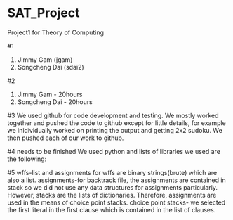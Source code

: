 # SAT_Project
Project1 for Theory of Computing 

#1
1. Jimmy Gam (jgam)
2. Songcheng Dai (sdai2)

#2
1. Jimmy Gam - 20hours
2. Songcheng Dai - 20hours

#3
We used github for code development and testing. We mostly worked together and pushed the code to github except for little details, for example we inidividually worked on printing the output and getting 2x2 sudoku. We then pushed each of our work to github.

#4 needs to be finished
We used python and lists of libraries we used are the following:

#5
wffs-list and assignments for wffs are binary strings(brute) which are also a list.
assignments-for backtrack file, the assignments are contained in stack so we did not use any data structures for assignments particularly.
However, stacks are the lists of dictionaries. Therefore, assignments are used in the means of choice point stacks.
choice point stacks- we selected the first literal in the first clause which is contained in the list of clauses.
